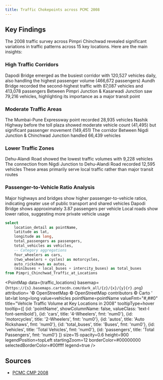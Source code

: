 ```yaml
---
title: Traffic Chokepoints across PCMC 2008
---
```



## Key Findings
The 2008 traffic survey across Pimpri Chinchwad revealed significant variations in traffic patterns across 15 key locations. Here are the main insights:
### High Traffic Corridors

Dapodi Bridge emerged as the busiest corridor with 120,527 vehicles daily, also handling the highest passenger volume (466,672 passengers)
Aundh Bridge recorded the second-highest traffic with 87,087 vehicles and 413,078 passengers
Between Pimpri Junction & Kasarwadi Junction saw 79,216 vehicles, highlighting its importance as a major transit point

### Moderate Traffic Areas

The Mumbai-Pune Expressway point recorded 28,935 vehicles
Nashik Highway before the toll plaza showed moderate vehicle count (41,495) but significant passenger movement (149,451)
The corridor Between Nigdi Junction & Chinchwad Junction handled 66,439 vehicles

### Lower Traffic Zones

Dehu-Alandi Road showed the lowest traffic volumes with 9,228 vehicles
The connection from Nigdi Junction to Dehu-Alandi Road recorded 12,595 vehicles
These areas primarily serve local traffic rather than major transit routes

### Passenger-to-Vehicle Ratio Analysis

Major highways and bridges show higher passenger-to-vehicle ratios, indicating greater use of public transport and shared vehicles
Dapodi Bridge shows approximately 3.87 passengers per vehicle
Local roads show lower ratios, suggesting more private vehicle usage



```sql traffic_locations
select 
    location_detail as pointName,
    latitude as lat,
    longitude as long,
    total_passengers as passengers,
    total_vehicles as vehicles,
    -- Category aggregations
    four_wheelers as cars,
    (two_wheelers + cycles) as motorcycles,
    auto_rickshaws as autos,
    (minibuses + local_buses + intercity_buses) as total_buses
from Pimpri_Chinchwad_Traffic_at_Locations
```




<PointMap
data={traffic_locations}
basemap={`https://{s}.basemaps.cartocdn.com/dark_all/{z}/{x}/{y}{r}.png`}
attribution= '© OpenStreetMap © OpenStreetMap contributors © Carto '
lat=lat
long=long
value=vehicles
pointName=pointName
valueFmt="#,##0"
title="Vehicle Traffic Volume at Key Locations in 2008"
tooltipType=hover
tooltip={[
{id: 'pointName', showColumnName: false, valueClass: 'text-l font-semibold'},
{id: 'cars', title: '4-Wheelers', fmt: 'num0'},
{id: 'motorcycles', title: '2-Wheelers', fmt: 'num0'},
{id: 'autos', title: 'Auto Rickshaws', fmt: 'num0'},
{id: 'total_buses', title: 'Buses', fmt: 'num0'},
{id: 'vehicles', title: 'Total Vehicles', fmt: 'num0'},
{id: 'passengers', title: 'Total Passengers', fmt: 'num0'}
]}
size=15
opacity=0.6
height=900
legendPosition=topLeft
startingZoom=12
borderColor=#00000000
selectedBorderColor=#00ffff
legend=true
/>


## Sources
- [PCMC CMP 2008](https://www.pcmcindia.gov.in/admin/cms_upload/submission/2388046091386320509.pdf)